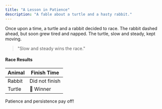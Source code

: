 ```yaml
---
title: "A Lesson in Patience"
description: "A fable about a turtle and a hasty rabbit."
---
```


Once upon a time, a turtle and a rabbit decided to race. The rabbit dashed ahead, but soon grew tired and napped. The turtle, slow and steady, kept moving.

> "Slow and steady wins the race."

#### Race Results
| Animal  | Finish Time |
|---------|-------------|
| Rabbit  | Did not finish |
| Turtle  | 🏁 Winner      |

Patience and persistence pay off!